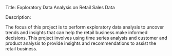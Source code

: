 Title: Exploratory Data Analysis on Retail Sales Data

Description:

The focus of this project is to perform exploratory data analysis to uncover trends and insights that can help the retail business make informed decisions.
This project involves using time series analysis and customer and product analysis to provide insights and recommendations to assist the retail business.

